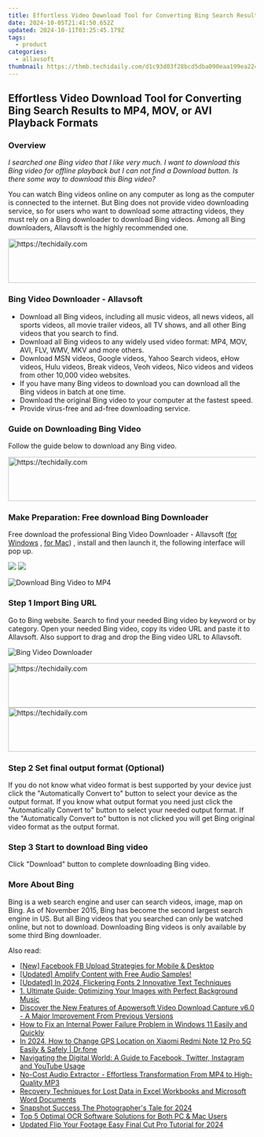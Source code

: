 ```yaml
---
title: Effortless Video Download Tool for Converting Bing Search Results to MP4, MOV, or AVI Playback Formats
date: 2024-10-05T21:41:50.652Z
updated: 2024-10-11T03:25:45.179Z
tags:
  - product
categories:
  - allavsoft
thumbnail: https://thmb.techidaily.com/d1c93d03f28bcd5dba090eaa199ea22428e61a4a76d990245599509aeb0bc8f2.jpg
---
```


## Effortless Video Download Tool for Converting Bing Search Results to MP4, MOV, or AVI Playback Formats

### Overview

_I searched one Bing video that I like very much. I want to download this Bing video for offline playback but I can not find a Download button. Is there some way to download this Bing video?_

You can watch Bing videos online on any computer as long as the computer is connected to the internet. But Bing does not provide video downloading service, so for users who want to download some attracting videos, they must rely on a Bing downloader to download Bing videos. Among all Bing downloaders, Allavsoft is the highly recommended one.

<!-- affiliate ads begin -->
<a href="https://ephamedtechinc.pxf.io/c/5597632/2126492/26400" target="_top" id="2126492">
  <img src="//a.impactradius-go.com/display-ad/26400-2126492" border="0" alt="https://techidaily.com" width="640" height="90"/>
</a>
<img height="0" width="0" src="https://ephamedtechinc.pxf.io/i/5597632/2126492/26400" style="position:absolute;visibility:hidden;" border="0" />
<!-- affiliate ads end -->

### Bing Video Downloader - Allavsoft

* Download all Bing videos, including all music videos, all news videos, all sports videos, all movie trailer videos, all TV shows, and all other Bing videos that you search to find.
* Download all Bing videos to any widely used video format: MP4, MOV, AVI, FLV, WMV, MKV and more others.
* Download MSN videos, Google videos, Yahoo Search videos, eHow videos, Hulu videos, Break videos, Veoh videos, Nico videos and videos from other 10,000 video websites.
* If you have many Bing videos to download you can download all the Bing videos in batch at one time.
* Download the original Bing video to your computer at the fastest speed.
* Provide virus-free and ad-free downloading service.

### Guide on Downloading Bing Video

Follow the guide below to download any Bing video.

<!-- affiliate ads begin -->
<a href="https://appsumo.8odi.net/c/5597632/2082532/7443" target="_top" id="2082532">
  <img src="//a.impactradius-go.com/display-ad/7443-2082532" border="0" alt="https://techidaily.com" width="728" height="90"/>
</a>
<img height="0" width="0" src="https://appsumo.8odi.net/i/5597632/2082532/7443" style="position:absolute;visibility:hidden;" border="0" />
<!-- affiliate ads end -->

### Make Preparation: Free download Bing Downloader

Free download the professional Bing Video Downloader - Allavsoft ([for Windows](https://tools.techidaily.com/allavsoft/products/) , [for Mac](https://tools.techidaily.com/allavsoft/products/)) , install and then launch it, the following interface will pop up.

[![](https://www.allavsoft.com/how-to/../images/how-to/free-download-win.jpg)](https://tools.techidaily.com/allavsoft/products/) [![](https://www.allavsoft.com/how-to/../images/how-to/free-download-mac.jpg)](https://tools.techidaily.com/allavsoft/products/)

![Download Bing Video to MP4](https://www.allavsoft.com/how-to/../images/allavsoft/screen-shot-600.jpg)

### Step 1 Import Bing URL

Go to Bing website. Search to find your needed Bing video by keyword or by category. Open your needed Bing video, copy its video URL and paste it to Allavsoft. Also support to drag and drop the Bing video URL to Allavsoft.

![Bing Video Downloader](https://www.allavsoft.com/how-to/../images/how-to/download-rtmp-video/download-rtmp-video.jpg)

<!-- affiliate ads begin -->
<a href="https://review-au.sjv.io/c/5597632/2135316/14409" target="_top" id="2135316">
  <img src="//a.impactradius-go.com/display-ad/14409-2135316" border="0" alt="https://techidaily.com" width="728" height="90"/>
</a>
<img height="0" width="0" src="https://review-au.sjv.io/i/5597632/2135316/14409" style="position:absolute;visibility:hidden;" border="0" />
<!-- affiliate ads end -->

<!-- affiliate ads begin -->
<a href="https://unicoeye.pxf.io/c/5597632/2134491/18498" target="_top" id="2134491">
  <img src="//a.impactradius-go.com/display-ad/18498-2134491" border="0" alt="https://techidaily.com" width="728" height="90"/>
</a>
<img height="0" width="0" src="https://unicoeye.pxf.io/i/5597632/2134491/18498" style="position:absolute;visibility:hidden;" border="0" />
<!-- affiliate ads end -->

### Step 2 Set final output format (Optional)

If you do not know what video format is best supported by your device just click the "Automatically Convert to" button to select your device as the output format. If you know what output format you need just click the "Automatically Convert to" button to select your needed output format. If the "Automatically Convert to" button is not clicked you will get Bing original video format as the output format.

### Step 3 Start to download Bing video

Click "Download" button to complete downloading Bing video.

### More About Bing

Bing is a web search engine and user can search videos, image, map on Bing. As of November 2015, Bing has become the second largest search engine in US. But all Bing videos that you searched can only be watched online, but not to download. Downloading Bing videos is only available by some third Bing downloader.

<ins class="adsbygoogle"
     style="display:block"
     data-ad-format="autorelaxed"
     data-ad-client="ca-pub-7571918770474297"
     data-ad-slot="1223367746"></ins>

<ins class="adsbygoogle"
     style="display:block"
     data-ad-client="ca-pub-7571918770474297"
     data-ad-slot="8358498916"
     data-ad-format="auto"
     data-full-width-responsive="true"></ins>

<span class="atpl-alsoreadstyle">Also read:</span>
<div><ul>
<li><a href="https://facebook-video-content.techidaily.com/new-facebook-fb-upload-strategies-for-mobile-and-desktop/"><u>[New] Facebook FB Upload Strategies for Mobile & Desktop</u></a></li>
<li><a href="https://facebook-record-videos.techidaily.com/updated-amplify-content-with-free-audio-samples/"><u>[Updated] Amplify Content with Free Audio Samples!</u></a></li>
<li><a href="https://eaxpv-info.techidaily.com/updated-in-2024-flickering-fonts-2-innovative-text-techniques/"><u>[Updated] In 2024, Flickering Fonts 2 Innovative Text Techniques</u></a></li>
<li><a href="https://discover-fantastic.techidaily.com/1-ultimate-guide-optimizing-your-images-with-perfect-background-music/"><u>1. Ultimate Guide: Optimizing Your Images with Perfect Background Music</u></a></li>
<li><a href="https://discover-fantastic.techidaily.com/discover-the-new-features-of-apowersoft-video-download-capture-v60-a-major-improvement-from-previous-versions/"><u>Discover the New Features of Apowersoft Video Download Capture v6.0 - A Major Improvement From Previous Versions</u></a></li>
<li><a href="https://blue-screen-error.techidaily.com/how-to-fix-an-internal-power-failure-problem-in-windows-11-easily-and-quickly/"><u>How to Fix an Internal Power Failure Problem in Windows 11 Easily and Quickly</u></a></li>
<li><a href="https://location-social.techidaily.com/in-2024-how-to-change-gps-location-on-xiaomi-redmi-note-12-pro-5g-easily-and-safely-drfone-by-drfone-virtual-android/"><u>In 2024, How to Change GPS Location on Xiaomi Redmi Note 12 Pro 5G Easily & Safely | Dr.fone</u></a></li>
<li><a href="https://win-forum.techidaily.com/navigating-the-digital-world-a-guide-to-facebook-twitter-instagram-and-youtube-usage/"><u>Navigating the Digital World: A Guide to Facebook, Twitter, Instagram and YouTube Usage</u></a></li>
<li><a href="https://discover-fantastic.techidaily.com/no-cost-audio-extractor-effortless-transformation-from-mp4-to-high-quality-mp3/"><u>No-Cost Audio Extractor - Effortless Transformation From MP4 to High-Quality MP3</u></a></li>
<li><a href="https://discover-fantastic.techidaily.com/recovery-techniques-for-lost-data-in-excel-workbooks-and-microsoft-word-documents/"><u>Recovery Techniques for Lost Data in Excel Workbooks and Microsoft Word Documents</u></a></li>
<li><a href="https://extra-guidance.techidaily.com/snapshot-success-the-photographers-tale-for-2024/"><u>Snapshot Success The Photographer's Tale for 2024</u></a></li>
<li><a href="https://discover-fantastic.techidaily.com/top-5-optimal-ocr-software-solutions-for-both-pc-and-mac-users/"><u>Top 5 Optimal OCR Software Solutions for Both PC & Mac Users</u></a></li>
<li><a href="https://ai-video-apps.techidaily.com/updated-flip-your-footage-easy-final-cut-pro-tutorial-for-2024/"><u>Updated Flip Your Footage Easy Final Cut Pro Tutorial for 2024</u></a></li>
</ul></div>

